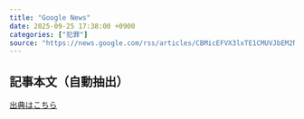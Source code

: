 ```yaml
---
title: "Google News"
date: 2025-09-25 17:38:00 +0900
categories: ["犯罪"]
source: "https://news.google.com/rss/articles/CBMicEFVX3lxTE1CMUVJbEM2Nm9jNmVUWmlhNlVxc3pKaXVxVUkxb2hZOGYxeTVJWWIxdnY0VHgyaWxPa0ZhMlRVVFY2eks5TF9XTjhxcVM3VTdmYzRYYjNLSkkyekdGb1UwaTAwZ2xiSngtUU1QRnRFeko?oc=5"
---
```


## 記事本文（自動抽出）
<body class="y0K44d EA71Tc" id="readabilityBody"></body>

[出典はこちら](https://news.google.com/rss/articles/CBMicEFVX3lxTE1CMUVJbEM2Nm9jNmVUWmlhNlVxc3pKaXVxVUkxb2hZOGYxeTVJWWIxdnY0VHgyaWxPa0ZhMlRVVFY2eks5TF9XTjhxcVM3VTdmYzRYYjNLSkkyekdGb1UwaTAwZ2xiSngtUU1QRnRFeko?oc=5)
